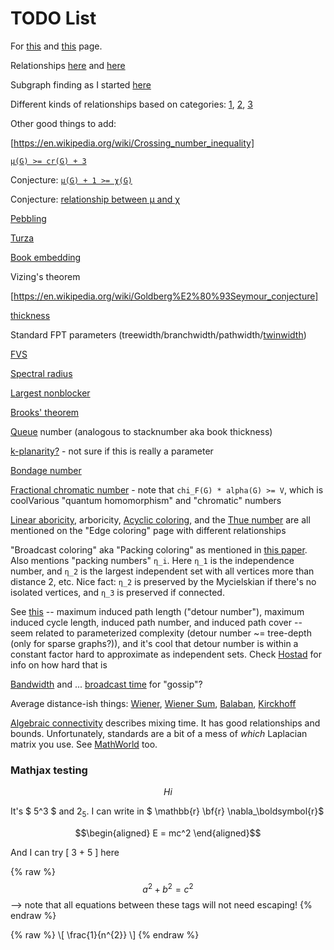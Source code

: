 # TODO List
For [this](./graph_parameters) and [this](./graph_substructure) page.

Relationships [here](https://manyu.pro/assets/parameter-hierarchy.pdf) and [here](https://core.ac.uk/download/pdf/30926677.pdf)

Subgraph finding as I started [here](https://complexityzoo.net/User:Timeroot)

Different kinds of relationships based on categories: [1](https://scholarworks.umt.edu/cgi/viewcontent.cgi?referer=&httpsredir=1&article=1986&context=etd), [2](https://cstheory.stackexchange.com/questions/40769/the-chromatic-number-of-a-graph-as-a-functor), [3](https://cstheory.stackexchange.com/questions/40769/the-chromatic-number-of-a-graph-as-a-functor)

Other good things to add:

[https://en.wikipedia.org/wiki/Crossing_number_inequality]

[`μ(G) >= cr(G) + 3`](https://en.wikipedia.org/wiki/Colin_de_Verdi%C3%A8re_graph_invariant#Other_properties)

Conjecture: [`μ(G) + 1 >= χ(G)`](https://en.wikipedia.org/wiki/Colin_de_Verdi%C3%A8re_graph_invariant#Chromatic_number)

Conjecture: [relationship between μ and χ](https://en.wikipedia.org/wiki/Albertson_conjecture)

[Pebbling](https://en.wikipedia.org/wiki/Graph_pebbling#Graham's_pebbling_conjecture)

[Turza](https://en.wikipedia.org/wiki/Tuza%27s_conjecture)

[Book embedding](https://en.wikipedia.org/wiki/Book_embedding#Relation_to_other_graph_invariants)

Vizing's theorem

[https://en.wikipedia.org/wiki/Goldberg%E2%80%93Seymour_conjecture]

[thickness](https://en.wikipedia.org/wiki/Thickness_(graph_theory))

Standard FPT parameters (treewidth/branchwidth/pathwidth/[twinwidth](https://en.wikipedia.org/wiki/Twin-width))

[FVS](https://en.wikipedia.org/wiki/Feedback_vertex_set)

[Spectral radius](https://en.wikipedia.org/wiki/Spectral_radius)

[Largest nonblocker](https://en.wikipedia.org/wiki/Nonblocker)

[Brooks' theorem](https://en.wikipedia.org/wiki/Brooks%27_theorem)

[Queue](https://en.wikipedia.org/wiki/Queue_number) number (analogous to stacknumber aka book thickness)

[k-planarity?](https://en.wikipedia.org/wiki/1-planar_graph) - not sure if this is really a parameter

[Bondage number](https://en.wikipedia.org/wiki/Bondage_number)

[Fractional chromatic number](https://mathworld.wolfram.com/FractionalChromaticNumber.html) - note that `chi_F(G) * alpha(G) >= V`, which is coolVarious "quantum homomorphism" and "chromatic" numbers

[Linear aboricity](https://en.wikipedia.org/wiki/Linear_arboricity), arboricity, [Acyclic coloring](https://en.wikipedia.org/wiki/Acyclic_coloring), and the [Thue number](https://en.wikipedia.org/wiki/Thue_number) are all mentioned on the "Edge coloring" page with different relationships

"Broadcast coloring" aka "Packing coloring" as mentioned in [this paper](https://www.dmgt.uz.zgora.pl/publish/pdf.php?doi=2337). Also mentions "packing numbers" `η_i`. Here `η_1` is the independence number, and `η_2` is the largest independent set with all vertices more than distance 2, etc. Nice fact: `η_2` is preserved by the Mycielskian if there's no isolated vertices, and `η_3` is preserved if connected.

See [this](https://en.wikipedia.org/wiki/Induced_path#Algorithms_and_complexity) -- maximum induced path length ("detour number"), maximum induced cycle length, induced path number, and induced path cover -- seem related to parameterized complexity (detour number ~= tree-depth (only for sparse graphs?)), and it's cool that detour number is within a constant factor hard to approximate as independent sets. Check [Hostad](https://en.wikipedia.org/wiki/Induced_path#CITEREFH%C3%A5stad1996) for info on how hard that is

[Bandwidth](https://mathworld.wolfram.com/GraphBandwidth.html) and ... [broadcast time](https://mathworld.wolfram.com/BroadcastTime.html) for "gossip"?

Average distance-ish things: [Wiener](https://mathworld.wolfram.com/WienerIndex.html), [Wiener Sum](https://mathworld.wolfram.com/WienerSumIndex.html), [Balaban](https://mathworld.wolfram.com/BalabanIndex.html), [Kirckhoff](https://mathworld.wolfram.com/KirchhoffIndex.html) 

[Algebraic connectivity](https://en.wikipedia.org/wiki/Algebraic_connectivity) describes mixing time. It has good relationships and bounds. Unfortunately, standards are a bit of a mess of _which_ Laplacian matrix you use. See [MathWorld](https://mathworld.wolfram.com/FiedlerVector.html) too.

### Mathjax testing

$$ Hi $$

It's $ 5^3 $ and $2_5$. I can write in $ \mathbb{r} \bf{r} \nabla_\boldsymbol{r}$

$$\begin{aligned}
E = mc^2
\end{aligned}$$

And I can try \[ 3 + 5 \] here

{% raw %}
  $$a^2 + b^2 = c^2$$ --> note that all equations between these tags will not need escaping! 
 {% endraw %}
 
{% raw %}
\\[ \frac{1}{n^{2}} \\]
 {% endraw %}
